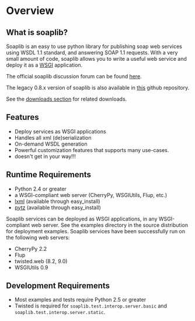 Overview
========

What is soaplib?
----------------

Soaplib is an easy to use python library for publishing soap web services
using WSDL 1.1 standard, and answering SOAP 1.1 requests.
With a very small amount of code, soaplib allows you to write
a useful web service and deploy it as a [WSGI](http://wsgi.org/wsgi) application.

The official soaplib discussion forum can be found [here](http://mail.python.org/mailman/listinfo/soap).

The legacy 0.8.x version of soaplib is also available in [this](http://github.com/arskom/soaplib/tree/soaplib-0_8) github repository.

See the [downloads section](http://github.com/arskom/soaplib/downloads) for related downloads.

Features
--------
* Deploy services as WSGI applications
* Handles all xml (de)serialization
* On-demand WSDL generation
* Powerful customization features that supports many use-cases.
* doesn't get in your way!!!

Runtime Requirements
--------------------
* Python 2.4 or greater
* a WSGI-compliant web server (CherryPy, WSGIUtils, Flup, etc.)
* [lxml](http://codespeak.net/lxml/) (available through easy_install)
* [pytz](http://pytz.sourceforge.net/) (available through easy_install)

Soaplib services can be deployed as WSGI applications, in any WSGI-compliant
web server. See the examples directory in the source distribution for deployment
examples. Soaplib services have been successfully run on the following web
servers:

* CherryPy 2.2
* Flup
* twisted.web (8.2, 9.0)
* WSGIUtils 0.9

Development Requirements
------------------------
* Most examples and tests require Python 2.5 or greater
* Twisted is required for `soaplib.test.interop.server.basic` and `soaplib.test.interop.server.static`.
